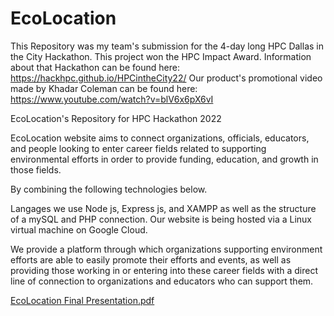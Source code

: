 # EcoLocation
This Repository was my team's submission for the 4-day long HPC Dallas in the City Hackathon. This project won the HPC Impact Award.
Information about that Hackathon can be found here: https://hackhpc.github.io/HPCintheCity22/
Our product's promotional video made by Khadar Coleman can be found here: https://www.youtube.com/watch?v=blV6x6pX6vI

EcoLocation's Repository for HPC Hackathon 2022


EcoLocation website aims to connect organizations, officials, educators, and people looking to enter career fields related to supporting environmental efforts in order to provide funding, education, and growth in those fields.

By combining the following technologies below.


Langages we use Node js, Express js, and XAMPP as well as the structure of a mySQL and PHP connection.
Our website is being hosted via a Linux virtual machine on Google Cloud.


We provide a platform through which organizations supporting environment efforts are able to easily promote their efforts and events, as well as providing those working in or entering into these career fields with a direct line of connection to organizations and educators who can support them.



[EcoLocation Final Presentation.pdf](https://github.com/ak007777/EcoLocation/files/9956458/EcoLocation.Final.Presentation.pdf)
